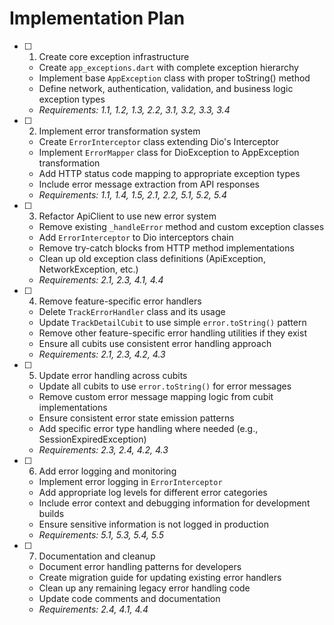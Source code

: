 # Implementation Plan

- [ ] 1. Create core exception infrastructure
  - Create `app_exceptions.dart` with complete exception hierarchy
  - Implement base `AppException` class with proper toString() method
  - Define network, authentication, validation, and business logic exception types
  - _Requirements: 1.1, 1.2, 1.3, 2.2, 3.1, 3.2, 3.3, 3.4_

- [ ] 2. Implement error transformation system
  - Create `ErrorInterceptor` class extending Dio's Interceptor
  - Implement `ErrorMapper` class for DioException to AppException transformation
  - Add HTTP status code mapping to appropriate exception types
  - Include error message extraction from API responses
  - _Requirements: 1.1, 1.4, 1.5, 2.1, 2.2, 5.1, 5.2, 5.4_

- [ ] 3. Refactor ApiClient to use new error system
  - Remove existing `_handleError` method and custom exception classes
  - Add `ErrorInterceptor` to Dio interceptors chain
  - Remove try-catch blocks from HTTP method implementations
  - Clean up old exception class definitions (ApiException, NetworkException, etc.)
  - _Requirements: 2.1, 2.3, 4.1, 4.4_

- [ ] 4. Remove feature-specific error handlers
  - Delete `TrackErrorHandler` class and its usage
  - Update `TrackDetailCubit` to use simple `error.toString()` pattern
  - Remove other feature-specific error handling utilities if they exist
  - Ensure all cubits use consistent error handling approach
  - _Requirements: 2.1, 2.3, 4.2, 4.3_

- [ ] 5. Update error handling across cubits
  - Update all cubits to use `error.toString()` for error messages
  - Remove custom error message mapping logic from cubit implementations
  - Ensure consistent error state emission patterns
  - Add specific error type handling where needed (e.g., SessionExpiredException)
  - _Requirements: 2.3, 2.4, 4.2, 4.3_

- [ ] 6. Add error logging and monitoring
  - Implement error logging in `ErrorInterceptor`
  - Add appropriate log levels for different error categories
  - Include error context and debugging information for development builds
  - Ensure sensitive information is not logged in production
  - _Requirements: 5.1, 5.3, 5.4, 5.5_

- [ ] 7. Documentation and cleanup
  - Document error handling patterns for developers
  - Create migration guide for updating existing error handlers
  - Clean up any remaining legacy error handling code
  - Update code comments and documentation
  - _Requirements: 2.4, 4.1, 4.4_